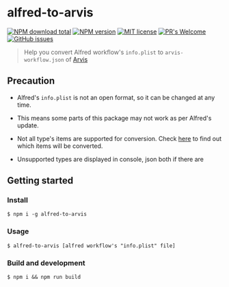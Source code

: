 # alfred-to-arvis
[![NPM download total](https://img.shields.io/npm/dt/alfred-to-arvis)](http://badge.fury.io/js/alfred-to-arvis)
[![NPM version](https://badge.fury.io/js/alfred-to-arvis.svg)](http://badge.fury.io/js/alfred-to-arvis)
[![MIT license](https://img.shields.io/badge/License-MIT-blue.svg)](https://lbesson.mit-license.org/)
[![PR's Welcome](https://img.shields.io/badge/PRs-welcome-brightgreen.svg?style=flat)](http://makeapullrequest.com)
[![GitHub issues](https://img.shields.io/github/issues/jopemachine/alfred-to-arvis.svg)](https://GitHub.com/jopemachine/alfred-to-arvis/issues/)

> Help you convert Alfred workflow's `info.plist` to `arvis-workflow.json` of [Arvis](https://github.com/jopemachine/arvis)

## Precaution

* Alfred's `info.plist` is not an open format, so it can be changed at any time.

* This means some parts of this package may not work as per Alfred's update.

* Not all type's items are supported for conversion. Check [here](./constant.ts) to find out which items will be converted.

* Unsupported types are displayed in console, json both if there are

## Getting started

### Install

```
$ npm i -g alfred-to-arvis
```

### Usage

```
$ alfred-to-arvis [alfred workflow's "info.plist" file]
```

### Build and development

```
$ npm i && npm run build
```
